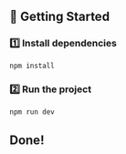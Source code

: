 ## 🚀 Getting Started

### 1️⃣ Install dependencies
```sh
npm install 
```

### 2️⃣ Run the project
```sh
npm run dev
```
## Done!
